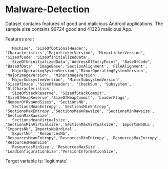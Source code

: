 # Malware-Detection
Dataset contains features of good and malicious Android applications. The sample size contains 96724 good and 41323 malicious App.

Features are :  

      'Machine', 'SizeOfOptionalHeader', 'Characteristics','MajorLinkerVersion', 'MinorLinkerVersion', 'SizeOfCode','SizeOfInitializedData', 
      'SizeOfUninitializedData','AddressOfEntryPoint', 'BaseOfCode', 'BaseOfData', 'ImageBase','SectionAlignment', 'FileAlignment', 
      'MajorOperatingSystemVersion','MinorOperatingSystemVersion', 'MajorImageVersion', 'MinorImageVersion',
      'MajorSubsystemVersion', 'MinorSubsystemVersion', 'SizeOfImage','SizeOfHeaders', 'CheckSum', 'Subsystem', 'DllCharacteristics',
      'SizeOfStackReserve', 'SizeOfStackCommit', 'SizeOfHeapReserve','SizeOfHeapCommit', 'LoaderFlags', 'NumberOfRvaAndSizes', 'SectionsNb',
      'SectionsMeanEntropy', 'SectionsMinEntropy', 'SectionsMaxEntropy','SectionsMeanRawsize', 'SectionsMinRawsize', 'SectionMaxRawsize',
      'SectionsMeanVirtualsize', 'SectionsMinVirtualsize','SectionMaxVirtualsize', 'ImportsNbDLL', 'ImportsNb','ImportsNbOrdinal', 
      'ExportNb', 'ResourcesNb', 'ResourcesMeanEntropy','ResourcesMinEntropy', 'ResourcesMaxEntropy', 'ResourcesMeanSize',
      'ResourcesMinSize', 'ResourcesMaxSize', 'LoadConfigurationSize','VersionInformationSize', 
       
Target variable is: 'legitimate'
